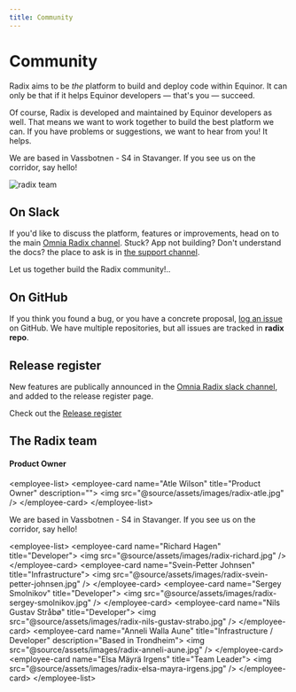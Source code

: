 ```yaml
---
title: Community
---
```


# Community

Radix aims to be _the_ platform to build and deploy code within Equinor. It can only be that if it helps Equinor developers — that's you — succeed.

Of course, Radix is developed and maintained by Equinor developers as well. That means we want to work together to build the best platform we can. If you have problems or suggestions, we want to hear from you! It helps.

We are based in Vassbotnen - S4 in Stavanger. If you see us on the corridor, say hello!  

 ![radix team](../../static/images/Toppbilde2.png)

## On Slack

If you'd like to discuss the platform, features or improvements, head on to the main [Omnia Radix channel](https://equinor.slack.com/messages/C8U7XGGAJ). Stuck? App not building? Don't understand the docs? the place to ask is in [the support channel](https://equinor.slack.com/messages/CBKM6N2JY).

Let us together build the Radix community!..

## On GitHub

If you think you found a bug, or you have a concrete proposal, [log an issue](https://github.com/equinor/radix/issues) on GitHub. We have multiple repositories, but all issues are tracked in **radix repo**. 

## Release register

New features are publically announced in the [Omnia Radix slack channel](https://equinor.slack.com/messages/C8U7XGGAJ), and added to the release register page.  

Check out the [Release register](./release/)

## The Radix team

#### Product Owner

&lt;employee-list&gt;
  &lt;employee-card name="Atle Wilson" title="Product Owner" description=""&gt;
    &lt;img src="@source/assets/images/radix-atle.jpg" /&gt;
  &lt;/employee-card&gt;
&lt;/employee-list&gt;

We are based in Vassbotnen - S4 in Stavanger. If you see us on the corridor, say hello!

&lt;employee-list&gt;
  &lt;employee-card name="Richard Hagen" title="Developer"&gt;
    &lt;img src="@source/assets/images/radix-richard.jpg" /&gt;
  &lt;/employee-card&gt;
  &lt;employee-card name="Svein-Petter Johnsen" title="Infrastructure"&gt;
    &lt;img src="@source/assets/images/radix-svein-petter-johnsen.jpg" /&gt;
  &lt;/employee-card&gt;
  &lt;employee-card name="Sergey Smolnikov" title="Developer"&gt;
    &lt;img src="@source/assets/images/radix-sergey-smolnikov.jpg" /&gt;
  &lt;/employee-card&gt;
  &lt;employee-card name="Nils Gustav Stråbø" title="Developer"&gt;
    &lt;img src="@source/assets/images/radix-nils-gustav-strabo.jpg" /&gt;
  &lt;/employee-card&gt;
  &lt;employee-card name="Anneli Walla Aune" title="Infrastructure / Developer" description="Based in Trondheim"&gt;
    &lt;img src="@source/assets/images/radix-anneli-aune.jpg" /&gt;
  &lt;/employee-card&gt;
  &lt;employee-card name="Elsa Mäyrä Irgens" title="Team Leader"&gt;
    &lt;img src="@source/assets/images/radix-elsa-mayra-irgens.jpg" /&gt;
  &lt;/employee-card&gt;
&lt;/employee-list&gt;

